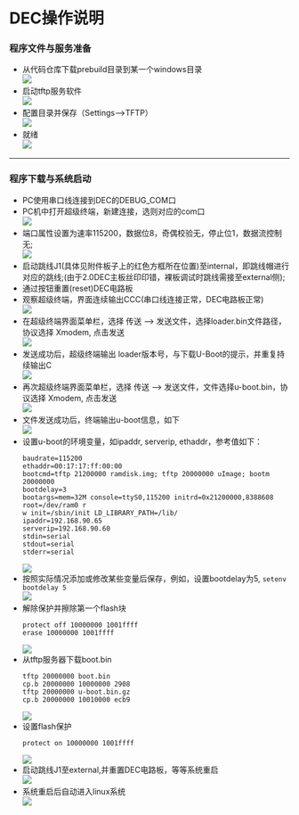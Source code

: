 # DEC操作说明

### 程序文件与服务准备
  - 从代码仓库下载prebuild目录到某一个windows目录    
    ![](attachments/Clipboard_2025-06-16-17-13-33.png)
  - 启动tftp服务软件    
    ![](attachments/Clipboard_2025-06-16-17-15-03.png)
  - 配置目录并保存（Settings-->TFTP）    
    ![](attachments/Clipboard_2025-06-16-17-16-42.png)
  - 就绪  
    ![](attachments/Clipboard_2025-06-16-17-18-40.png)

------

### 程序下载与系统启动
  - PC使用串口线连接到DEC的DEBUG_COM口
  - PC机中打开超级终端，新建连接，选则对应的com口    
    ![](attachments/Clipboard_2025-06-16-16-22-38.png)
  - 端口属性设置为速率115200，数据位8，奇偶校验无，停止位1，数据流控制无;    
    ![](attachments/Clipboard_2025-06-16-16-23-48.png)
  - 启动跳线J1(具体见附件板子上的红色方框所在位置)至internal，即跳线帽进行对应的跳线;(由于2.0DEC主板丝印印错，裸板调试时跳线需接至external侧);
  - 通过按钮重置(reset)DEC电路板
  - 观察超级终端，界面连续输出CCC(串口线连接正常，DEC电路板正常)  
    ![](attachments/Clipboard_2025-06-16-16-31-27.png)
  - 在超级终端界面菜单栏，选择 传送 ——> 发送文件，选择loader.bin文件路径，协议选择 Xmodem, 点击发送  
    ![](attachments/Clipboard_2025-06-16-16-35-21.png)
  - 发送成功后，超级终端输出 loader版本号，与下载U-Boot的提示，并重复持续输出C  
    ![](attachments/Clipboard_2025-06-16-16-37-16.png)
  - 再次超级终端界面菜单栏，选择 传送 ——> 发送文件，文件选择u-boot.bin，协议选择 Xmodem, 点击发送  
    ![](attachments/Clipboard_2025-06-16-16-38-37.png)
  - 文件发送成功后，终端输出u-boot信息，如下  
    ![](attachments/Clipboard_2025-06-16-16-40-52.png)
  - 设置u-boot的环境变量，如ipaddr, serverip, ethaddr，参考值如下：  
    ```
    baudrate=115200
    ethaddr=00:17:17:ff:00:00
    bootcmd=tftp 21200000 ramdisk.img; tftp 20000000 uImage; bootm 20000000
    bootdelay=3
    bootargs=mem=32M console=ttyS0,115200 initrd=0x21200000,8388608 root=/dev/ram0 r
    w init=/sbin/init LD_LIBRARY_PATH=/lib/
    ipaddr=192.168.90.65
    serverip=192.168.90.60
    stdin=serial
    stdout=serial
    stderr=serial
    ```  
    ![](attachments/Clipboard_2025-06-16-16-48-07.png)
  - 按照实际情况添加或修改某些变量后保存，例如，设置bootdelay为5, ```setenv bootdelay 5```  
    ![](attachments/Clipboard_2025-06-16-16-50-37.png)
  - 解除保护并擦除第一个flash块  
    ```
    protect off 10000000 1001ffff
    erase 10000000 1001ffff
    ```  
    ![](attachments/Clipboard_2025-06-16-16-57-21.png)
  - 从tftp服务器下载boot.bin  
    ```
    tftp 20000000 boot.bin
    cp.b 20000000 10000000 2908
    tftp 20000000 u-boot.bin.gz
    cp.b 20000000 10010000 ecb9
    ```  
    ![](attachments/Clipboard_2025-06-16-17-00-59.png)
  - 设置flash保护  
    ```
    protect on 10000000 1001ffff
    ```  
    ![](attachments/Clipboard_2025-06-16-17-03-06.png)
  - 启动跳线J1至external,并重置DEC电路板，等等系统重启  
    ![](attachments/Clipboard_2025-06-16-17-05-43.png)
  - 系统重启后自动进入linux系统  
    ![](attachments/Clipboard_2025-06-16-17-07-46.png)

    
    
